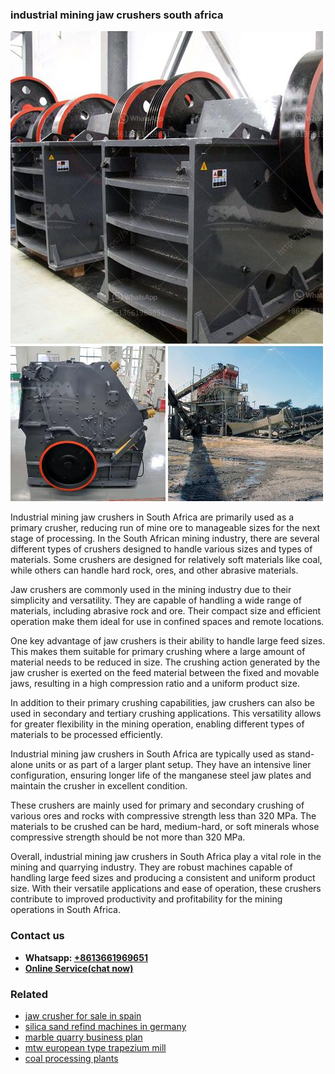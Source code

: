 <h3>industrial mining jaw crushers south africa</h3><img src='1704951888.jpg' alt=''><p>Industrial mining jaw crushers in South Africa are primarily used as a primary crusher, reducing run of mine ore to manageable sizes for the next stage of processing. In the South African mining industry, there are several different types of crushers designed to handle various sizes and types of materials. Some crushers are designed for relatively soft materials like coal, while others can handle hard rock, ores, and other abrasive materials.</p><p>Jaw crushers are commonly used in the mining industry due to their simplicity and versatility. They are capable of handling a wide range of materials, including abrasive rock and ore. Their compact size and efficient operation make them ideal for use in confined spaces and remote locations.</p><p>One key advantage of jaw crushers is their ability to handle large feed sizes. This makes them suitable for primary crushing where a large amount of material needs to be reduced in size. The crushing action generated by the jaw crusher is exerted on the feed material between the fixed and movable jaws, resulting in a high compression ratio and a uniform product size.</p><p>In addition to their primary crushing capabilities, jaw crushers can also be used in secondary and tertiary crushing applications. This versatility allows for greater flexibility in the mining operation, enabling different types of materials to be processed efficiently.</p><p>Industrial mining jaw crushers in South Africa are typically used as stand-alone units or as part of a larger plant setup. They have an intensive liner configuration, ensuring longer life of the manganese steel jaw plates and maintain the crusher in excellent condition.</p><p>These crushers are mainly used for primary and secondary crushing of various ores and rocks with compressive strength less than 320 MPa. The materials to be crushed can be hard, medium-hard, or soft minerals whose compressive strength should be not more than 320 MPa.</p><p>Overall, industrial mining jaw crushers in South Africa play a vital role in the mining and quarrying industry. They are robust machines capable of handling large feed sizes and producing a consistent and uniform product size. With their versatile applications and ease of operation, these crushers contribute to improved productivity and profitability for the mining operations in South Africa.</p><h3>Contact us</h3><ul><li><strong>Whatsapp:&nbsp;<a href="https://wa.me/8613661969651">+8613661969651</a></strong></li><li><a href="https://swt.shibang-china.com/?git&amp;zhl&amp;industrial mining jaw crushers south africa"><strong>Online Service(chat now)</strong></a></li></ul><h3>Related</h3><ul><li><a href='jaw crusher for sale in spain.md'>jaw crusher for sale in spain</a></li><li><a href='silica sand refind machines in germany.md'>silica sand refind machines in germany</a></li><li><a href='marble quarry business plan.md'>marble quarry business plan</a></li><li><a href='mtw european type trapezium mill.md'>mtw european type trapezium mill</a></li><li><a href='coal processing plants.md'>coal processing plants</a></li></ul>